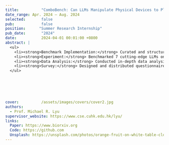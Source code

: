 ```yaml
---
title:          "ComboBench: Can LLMs Manipulate Physical Devices to Play VR Games?"
date_range: Apr. 2024 – Aug. 2024
selected:       false
pub:            false
position:      "Summer Research Internship"
pub_date:       "2024"
date:           2024-04-01 00:01:00 +0800
abstract: |
  <ul>
    <li><strong>Benchmark Implementation:</strong> Curated and structured 270 VR game tasks from four top-rated VR games, establishing the first benchmark for evaluating LLMs performance in immersive VR environments.</li>
    <li><strong>Experiment:</strong> Benchmarked 7 cutting-edge LLMs on VR tasks, assessing their effectiveness in completing complex game objectives.</li>
    <li><strong>Data Analysis:</strong> Conducted in-depth data analysis, assisting in the development of 3 scoring systems for robust LLMs performance evaluation in VR settings.</li>
    <li><strong>Survey:</strong> Designed and distributed questionnaires using Qualtrics to gather human evaluations of VR tasks, comparing them to AI model results.</li>
  </ul>



  


cover:          /assets/images/covers/cover2.jpg
authors: 
  - Prof. Michael R. Lyu 
supervisor_website: https://www.cse.cuhk.edu.hk/lyu/
links:
  Paper: https://www.biorxiv.org
  Code: https://github.com
  Unsplash: https://unsplash.com/photos/orange-fruit-on-white-table-cloth-ISX_imp8t1o
---
```

